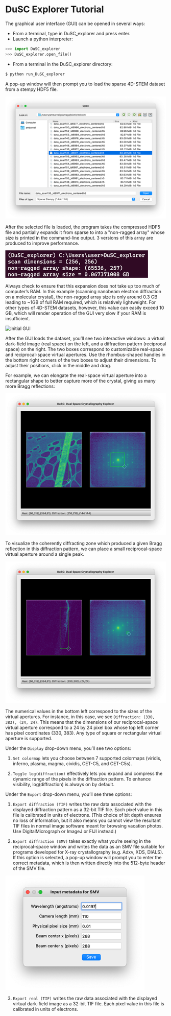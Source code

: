 # DuSC Explorer Tutorial

The graphical user interface (GUI) can be opened in several ways:

* From a terminal, type in DuSC_explorer and press enter.
* Launch a python interpreter:
```python
>>> import DuSC_explorer
>>> DuSC_explorer.open_file()
```
* From a terminal in the DuSC_explorer directory:
```bash
$ python run_DuSC_explorer
```

A pop-up window will then prompt you to load the sparse 4D-STEM dataset from a stempy HDF5 file.

![Open a file](images/tutorial_open_file.png "Open a file.")

After the selected file is loaded, the program takes the compressed HDF5 file and partially expands it from sparse to into a "non-ragged array" whose size is printed in the command-line output. 3 versions of this array are produced to improve performance.

![non-ragged_array size](images/tutorial_non_ragged_array_size.png "Command line output")

Always check to ensure that this expansion does not take up too much of computer’s RAM. In this example (scanning nanobeam electron diffraction on a molecular crystal), the non-ragged array size is only around 0.3 GB leading to ~1GB of full RAM required, which is relatively lightweight. For other types of 4D-STEM datasets, however, this value can easily exceed 10 GB, which will render operation of the GUI very slow if your RAM is insufficient.

![initial GUI](images/initial_gui.png "GUI loaded")

After the GUI loads the dataset, you’ll see two interactive windows: a virtual dark-field image (real space) on the left, and a diffraction pattern (reciprocal space) on the right. The two boxes correspond to customizable real-space and reciprocal-space virtual apertures. Use the rhombus-shaped handles in the bottom right corners of the two boxes to adjust their dimensions. To adjust their positions, click in the middle and drag.

For example, we can elongate the real-space virtual aperture into a rectangular shape to better capture more of the crystal, giving us many more Bragg reflections:

![Rectangular box](images/tutorial_rectangular_real_space.png "A rectangular ROI in real space")

To visualize the coherently diffracting zone which produced a given Bragg reflection in this diffraction pattern, we can place a small reciprocal-space virtual aperture around a single peak.

![Select single peak](images/tutorial_box_diffraction_space.png "A single peak is selected on the diffraction pattern.")

The numerical values in the bottom left correspond to the sizes of the virtual apertures. For instance, in this case, we see `Diffraction: (330, 383), (24, 24)`. This means that the dimensions of our reciprocal-space virtual aperture correspond to a 24 by 24 pixel box whose top left corner has pixel coordinates (330, 383). Any type of square or rectangular virtual aperture is supported.

Under the `Display` drop-down menu, you’ll see two options:

1.	`Set colormap` lets you choose between 7 supported colormaps (viridis, inferno, plasma, magma, cividis, CET-C5, and CET-C5s).

2.	`Toggle log(diffraction)` effectively lets you expand and compress the dynamic range of the pixels in the diffraction pattern. To enhance visibility, log(diffraction) is always on by default.

Under the `Export` drop-down menu, you’ll see three options:

1.	`Export diffraction (TIF)` writes the raw data associated with the displayed diffraction pattern as a 32-bit TIF file. Each pixel value in this file is calibrated in units of electrons. (This choice of bit depth ensures no loss of information, but it also means you cannot view the resultant TIF files in normal image software meant for browsing vacation photos. Use DigitalMicrograph or ImageJ or FIJI instead.)

2.	`Export diffraction (SMV)` takes exactly what you’re seeing in the reciprocal-space window and writes the data as an SMV file suitable for programs developed for X-ray crystallography (e.g. Adxv, XDS, DIALS). If this option is selected, a pop-up window will prompt you to enter the correct metadata, which is then written directly into the 512-byte header of the SMV file.

![SMV export options](images/tutorial_export_smv_box.png "Options to write metadata into SMV file header.")

3.	`Export real (TIF)` writes the raw data associated with the displayed virtual dark-field image as a 32-bit TIF file. Each pixel value in this file is calibrated in units of electrons.
